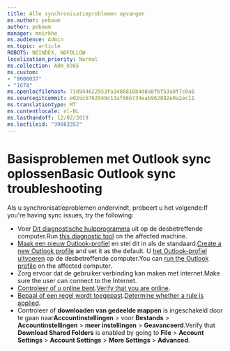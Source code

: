 ```yaml
---
title: Alle synchronisatieproblemen opvangen
ms.author: pebaum
author: pebaum
manager: mnirkhe
ms.audience: Admin
ms.topic: article
ROBOTS: NOINDEX, NOFOLLOW
localization_priority: Normal
ms.collection: Adm_O365
ms.custom:
- "9000037"
- "1674"
ms.openlocfilehash: 73d944622953fa3486816b4d8a8fbf53a8f7c0a6
ms.sourcegitcommit: e02ecb762949c13af66b734eab962882e0a2ec11
ms.translationtype: MT
ms.contentlocale: nl-NL
ms.lasthandoff: 12/02/2019
ms.locfileid: "39663352"
---
```

# <a name="basic-outlook-sync-troubleshooting"></a><span data-ttu-id="44eeb-102">Basisproblemen met Outlook sync oplossen</span><span class="sxs-lookup"><span data-stu-id="44eeb-102">Basic Outlook sync troubleshooting</span></span>

<span data-ttu-id="44eeb-103">Als u synchronisatieproblemen ondervindt, probeert u het volgende:</span><span class="sxs-lookup"><span data-stu-id="44eeb-103">If you're having sync issues, try the following:</span></span>

- <span data-ttu-id="44eeb-104">Voer [Dit diagnostische hulpprogramma](https://aka.ms/sara-outlooksendreceive) uit op de desbetreffende computer.</span><span class="sxs-lookup"><span data-stu-id="44eeb-104">Run [this diagnostic tool](https://aka.ms/sara-outlooksendreceive) on the affected machine.</span></span>
- <span data-ttu-id="44eeb-105">[Maak een nieuw Outlook-profiel](https://support.office.com/article/f544c1ba-3352-4b3b-be0b-8d42a540459d) en stel dit in als de standaard.</span><span class="sxs-lookup"><span data-stu-id="44eeb-105">[Create a new Outlook profile](https://support.office.com/article/f544c1ba-3352-4b3b-be0b-8d42a540459d) and set it as the default.</span></span> <span data-ttu-id="44eeb-106">U [het Outlook-profiel uitvoeren](https://aka.ms/SaRA-OutlookSetupProfile) op de desbetreffende computer.</span><span class="sxs-lookup"><span data-stu-id="44eeb-106">You can [run the Outlook profile](https://aka.ms/SaRA-OutlookSetupProfile) on the affected computer.</span></span>
- <span data-ttu-id="44eeb-107">Zorg ervoor dat de gebruiker verbinding kan maken met internet.</span><span class="sxs-lookup"><span data-stu-id="44eeb-107">Make sure the user can connect to the Internet.</span></span> 
- <span data-ttu-id="44eeb-108">[Controleer of u online bent](https://support.office.com/article/2460e4a8-16c7-47fc-b204-b1549275aac9).</span><span class="sxs-lookup"><span data-stu-id="44eeb-108">[Verify that you are online](https://support.office.com/article/2460e4a8-16c7-47fc-b204-b1549275aac9).</span></span>
- <span data-ttu-id="44eeb-109">[Bepaal of een regel wordt toegepast](https://support.office.com/article/C24F5DEA-9465-4DF4-AD17-A50704D66C59).</span><span class="sxs-lookup"><span data-stu-id="44eeb-109">[Determine whether a rule is applied](https://support.office.com/article/C24F5DEA-9465-4DF4-AD17-A50704D66C59).</span></span>
- <span data-ttu-id="44eeb-110">Controleer of **downloaden van gedeelde mappen** is ingeschakeld door te gaan naar**Accountinstellingen** > voor **Bestands** > **Accountinstellingen** > **meer instellingen** > **Geavanceerd**.</span><span class="sxs-lookup"><span data-stu-id="44eeb-110">Verify that **Download Shared Folders** is enabled by going to **File** > **Account Settings** > **Account Settings** > **More Settings** > **Advanced**.</span></span>
